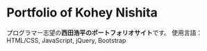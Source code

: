 # Portfolio of Kohey Nishita

プログラマー志望の**西田浩平のポートフォリオサイト**です。
使用言語：HTML/CSS, JavaScript, jQuery, Bootstrap
